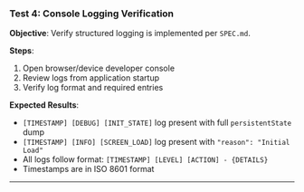 ### Test 4: Console Logging Verification
**Objective**: Verify structured logging is implemented per `SPEC.md`.

**Steps**:
1. Open browser/device developer console
2. Review logs from application startup
3. Verify log format and required entries

**Expected Results**:
- `[TIMESTAMP] [DEBUG] [INIT_STATE]` log present with full `persistentState` dump
- `[TIMESTAMP] [INFO] [SCREEN_LOAD]` log present with `"reason": "Initial Load"`
- All logs follow format: `[TIMESTAMP] [LEVEL] [ACTION] - {DETAILS}`
- Timestamps are in ISO 8601 format

---


